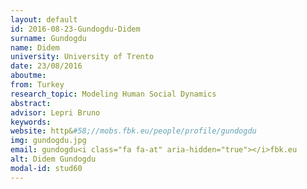 ```yaml
---
layout: default 
id: 2016-08-23-Gundogdu-Didem
surname: Gundogdu
name: Didem
university: University of Trento
date: 23/08/2016
aboutme: 
from: Turkey
research_topic: Modeling Human Social Dynamics
abstract: 
advisor: Lepri Bruno
keywords: 
website: http&#58;//mobs.fbk.eu/people/profile/gundogdu
img: gundogdu.jpg
email: gundogdu<i class="fa fa-at" aria-hidden="true"></i>fbk.eu
alt: Didem Gundogdu
modal-id: stud60
---
```

